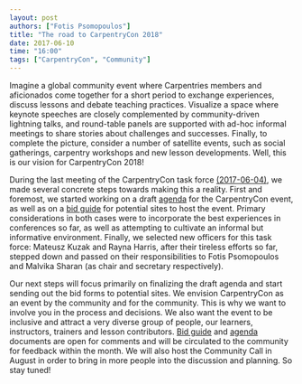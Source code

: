```yaml
---
layout: post
authors: ["Fotis Psomopoulos"]
title: "The road to CarpentryCon 2018"
date: 2017-06-10
time: "16:00"
tags: ["CarpentryCon", "Community"]
---
```


Imagine a global community event where Carpentries members and aficionados come together for a short period to exchange experiences, discuss lessons and debate teaching practices. Visualize a space where keynote speeches are closely complemented by community-driven lightning talks, and round-table panels are supported with ad-hoc informal meetings to share stories about challenges and successes. Finally, to complete the picture, consider a number of satellite events, such as social gatherings, carpentry workshops and new lesson developments. Well, this is our vision for CarpentryCon 2018!
 
During the last meeting of the CarpentryCon task force [(2017-06-04)](https://github.com/carpentries/carpentrycon/blob/master/Minutes/2017-06-04.md), we made several concrete steps towards making this a reality. First and foremost, we started working on a draft [agenda](https://docs.google.com/document/d/1WdYsY7s1dFm9TigDAuIfvfnfLVthTwRsDOn2KIkJl1E/edit#heading=h.dyu4li4jmwfq) for the CarpentryCon event, as well as on a [bid guide](https://docs.google.com/document/d/1iLfRSnRJ_J7laBhFAQsMgjiX_-P5v3BFtQ4f5WaMZQ8/edit) for potential sites to host the event. Primary considerations in both cases were to incorporate the best experiences in conferences so far, as well as attempting to cultivate an informal but informative environment. Finally, we selected new officers for this task force: Mateusz Kuzak and Rayna Harris, after their tireless efforts so far, stepped down and passed on their responsibilities to Fotis Psomopoulos and Malvika Sharan (as chair and secretary respectively).
 
Our next steps will focus primarily on finalizing the draft agenda and start sending out the bid forms to potential sites. We envision CarpentryCon as an event by the community and for the community. This is why we want to involve you in the process and decisions. We also want the event to be inclusive and attract a very diverse group of people, our learners, instructors, trainers and lesson contributors. [Bid guide](https://docs.google.com/document/d/1iLfRSnRJ_J7laBhFAQsMgjiX_-P5v3BFtQ4f5WaMZQ8/edit) and [agenda](https://docs.google.com/document/d/1WdYsY7s1dFm9TigDAuIfvfnfLVthTwRsDOn2KIkJl1E/edit#heading=h.dyu4li4jmwfq) documents are open for comments and will be circulated to the community for feedback within the month. We will also host the Community Call in August in order to bring in more people into the discussion and planning. So stay tuned!
